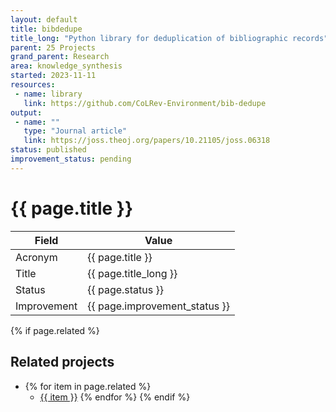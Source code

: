```yaml
---
layout: default
title: bibdedupe
title_long: "Python library for deduplication of bibliographic records"
parent: 25 Projects
grand_parent: Research
area: knowledge_synthesis
started: 2023-11-11
resources:
 - name: library
   link: https://github.com/CoLRev-Environment/bib-dedupe
output:
 - name: ""
   type: "Journal article"
   link: https://joss.theoj.org/papers/10.21105/joss.06318
status: published
improvement_status: pending
---
```


# {{ page.title }}

Field               | Value
------------------- | ----------------------------------
Acronym             | {{ page.title }}
Title               | {{ page.title_long }}
Status              | {{ page.status }}
Improvement         | {{ page.improvement_status }}

{% if page.related %}
## Related projects 

- {% for item in page.related %}
  - <a href="{{ item }}">{{ item }}</a>
{% endfor %}
{% endif %}
